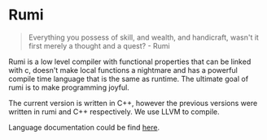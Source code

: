 # Rumi

> Everything you possess of skill, and wealth, and handicraft, wasn't it first merely a thought and a quest? - Rumi

Rumi is a low level compiler with functional properties that can be linked with c, doesn't make local functions a nightmare and has a powerful compile time language that is the same as runtime. The ultimate goal of rumi is to make programming joyful.

The current version is written in C++, however the previous versions were written in rumi and C++ respectively. We use LLVM to compile.

Language documentation could be find [here](https://github.com/rumi-lang/docs).
